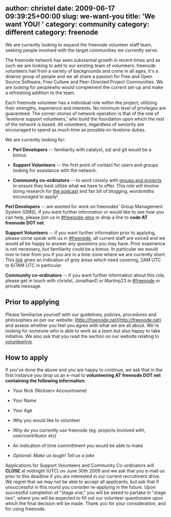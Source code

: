 author: christel
date: 2009-06-17 09:39:25+00:00
slug: we-want-you
title: 'We want YOU! '
category: community
category: different
category: freenode
---
We are currently looking to expand the freenode volunteer staff team, seeking people involved with the target communities we currently serve.

The freenode network has seen substantial growth in recent times and as such we are looking to add to our existing team of volunteers. freenode volunteers hail from a variety of backgrounds and come in all ages, it's a diverse group of people and we all share a passion for Free and Open Source Software, Free Culture and Peer-Directed Project Communities. We are looking for peoplewho would complement the current set-up and make a refreshing addition to the team.

Each freenode volunteer has a individual role within the project; utilizing their strengths, experience and interests. No minimum level of privileges are guaranteed. The corner-stones of network operation is that of the role of 'levelone support volunteers,' who build the foundation upon which the rest of the network is based. All volunteers, regardless of seniority are encouraged to spend as much time as possible on levelone duties.

We are currently looking for:



	
  * **Perl Developers** -- familiarity with catalyst, sql and git would be a bonus.

	
  * **Support Volunteers** -- the first point of contact for users and groups looking for assistance with the network.

	
  * **Community co-ordinators** -- to work closely with [groups and projects](http://freenode.net/primary_groups.shtml) to ensure they best utilize what we have to offer. This role will involve doing research for [the podcast](http://podcast.freenode.net) and fair bit of blogging, wordsmiths encouraged to apply!


**Perl Developers** -- are wanted for work on freenodes' Group Management System (GMS), if you want further information or would like to see how you can help, please join us in [#freenode-gms](irc://irc.freenode.net/freenode-gms) or drop a line to **code AT freenode DOT net**.

**Support Volunteers** -- if you want further information prior to applying, please come speak with us in [#freenode](irc://irc.freenode.net/freenode), all current staff are voiced and we would all be happy to answer any questions you may have. Prior experience is not necessary, but familiarity could be a bonus. In particular we would love to hear from you if you are in a time-zone where we are currently short. This [link](http://www.timeanddate.com/worldclock/fixedtime.html?month=6&day=17&year=2009&hour=2&min=0&sec=0&p1=0) gives an indication of grey areas which need covering, 2AM UTC to 6/7AM UTC in particular.

**Community co-ordinators** -- if you want further information about this role, please get in touch with christel, JonathanD or Martinp23 in [#freenode](irc://irc.freenode.net/freenode) or private message.


## Prior to applying


Please familiarise yourself with our guidelines, policies, procedures and philosophies as per our website: [http://freenode.net](http://freenode.net) and assess whether you feel you agree with what we are all about. We're looking for someone who is able to work as a team but also happy to take initiative. We also ask that you read the section on our website relating to [volunteering](http://freenode.net/volunteering.shtml).


## How to apply


If you've done the above and you are happy to continue, we ask that in the first instance you drop us an e-mail to **volunteering AT freenode DOT net containing the following information:**



	
  * Your Nick (Nickserv Accountname)

	
  * Your Name

	
  * Your Age

	
  * Why you would like to volunteer

	
  * Why do you currently use freenode (eg. projects involved with, user/contributor etc)

	
  * An indication of time committment you would be able to make

	
  * _Optional: Make us laugh! Tell us a joke_


Applications for Support Volunteers and Community Co-ordinators will **CLOSE** at midnight (UTC) on June 30th 2009 and we ask that you e-mail us prior to this deadline if you are interested in our current recruitment drive. We regret that we may not be able to accept all applicants, but ask that if unsuccessful in this round you consider re-applying in the future. Upon successful completion of "stage one," you will be asked to partake in "stage two", where you will be expected to fill out our volunteer questionaire upon which the final decision will be made. Thank you for your consideration, and for using freenode.
